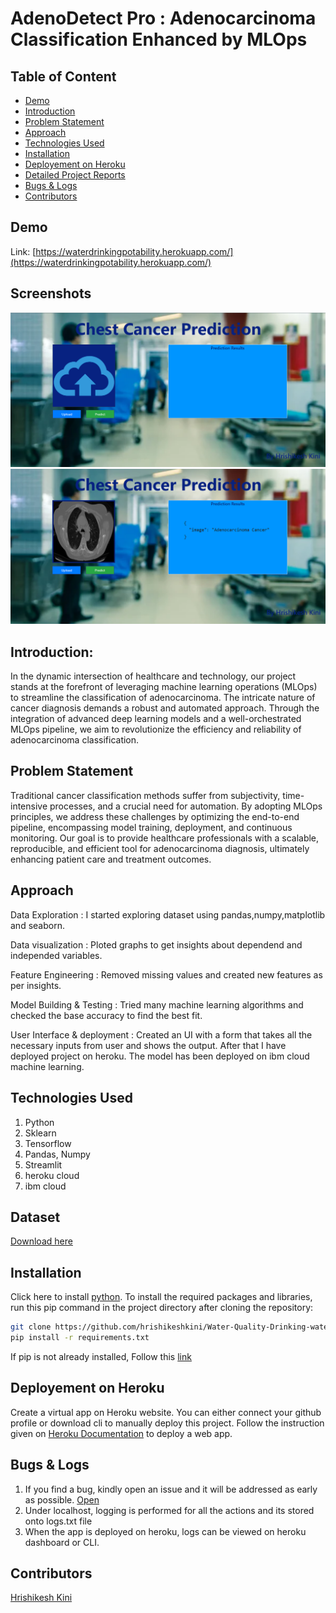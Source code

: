 # AdenoDetect Pro :  Adenocarcinoma Classification Enhanced by MLOps

## Table of Content
  * [Demo](#demo)
  * [Introduction](#Introduction)
  * [Problem Statement](#problem-statement)
  * [Approach](#approach)
  * [Technologies Used](#technologies-used)
  * [Installation](#installation)
  * [Deployement on Heroku](#deployement-on-heroku)
  * [Detailed Project Reports](#detailed-project-reports)
  * [Bugs & Logs](#bugs--logs)
  * [Contributors](#contributors)

## Demo
Link: [https://waterdrinkingpotability.herokuapp.com/](https://waterdrinkingpotability.herokuapp.com/)


## Screenshots
![Screenshot](Capture.PNG)
![Screenshot](Capture2.PNG)


## Introduction:
In the dynamic intersection of healthcare and technology, our project stands at the forefront of leveraging machine learning operations (MLOps) to streamline the classification of adenocarcinoma. The intricate nature of cancer diagnosis demands a robust and automated approach. Through the integration of advanced deep learning models and a well-orchestrated MLOps pipeline, we aim to revolutionize the efficiency and reliability of adenocarcinoma classification.


## Problem Statement
Traditional cancer classification methods suffer from subjectivity, time-intensive processes, and a crucial need for automation. By adopting MLOps principles, we address these challenges by optimizing the end-to-end pipeline, encompassing model training, deployment, and continuous monitoring. Our goal is to provide healthcare professionals with a scalable, reproducible, and efficient tool for adenocarcinoma diagnosis, ultimately enhancing patient care and treatment outcomes.

## Approach
Data Exploration : I started exploring dataset using pandas,numpy,matplotlib and seaborn.

Data visualization : Ploted graphs to get insights about dependend and independed variables.

Feature Engineering : Removed missing values and created new features as per insights.

Model Building & Testing : Tried many machine learning algorithms and checked the base accuracy to find the best fit.

User Interface & deployment :  Created an UI with a form that takes all the necessary inputs from user and shows the output.
                          After that I have deployed project on heroku. The model has been deployed on ibm cloud machine learning.
## Technologies Used
 
   1. Python 
   2. Sklearn
   3. Tensorflow
   4. Pandas, Numpy 
   5. Streamlit
   6. heroku cloud
   7. ibm cloud

## Dataset
[Download here](https://www.kaggle.com/adityakadiwal/water-potability/download)

## Installation
Click here to install [python](https://www.python.org/downloads/). To install the required packages and libraries, run this pip command in the project directory after cloning the repository:
```bash
git clone https://github.com/hrishikeshkini/Water-Quality-Drinking-water-potability.git
pip install -r requirements.txt
```
If pip is not already installed, Follow this [link](https://pip.pypa.io/en/stable/installation/)

## Deployement on Heroku
Create a virtual app on Heroku website. You can either connect your github profile or download cli to manually deploy this project.
Follow the instruction given on [Heroku Documentation](https://devcenter.heroku.com/articles/getting-started-with-python) to deploy a web app.

## Bugs & Logs

1. If you find a bug, kindly open an issue and it will be addressed as early as possible. [Open](https://github.com/hrishikeshkini/Water-Quality-Drinking-water-potability/issues)
2. Under localhost, logging is performed for all the actions and its stored onto logs.txt file
3. When the app is deployed on heroku, logs can be viewed on  heroku dashboard or CLI.

## Contributors
  [Hrishikesh Kini](https://github.com/hrishikeshkini)
